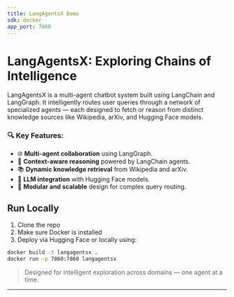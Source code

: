```yaml
---
title: LangAgentsX Demo
sdk: docker
app_port: 7860
---
```


# LangAgentsX: Exploring Chains of Intelligence

LangAgentsX is a multi-agent chatbot system built using LangChain and LangGraph. It intelligently routes user queries through a network of specialized agents — each designed to fetch or reason from distinct knowledge sources like Wikipedia, arXiv, and Hugging Face models.

### 🔍 Key Features:
- 🌐 **Multi-agent collaboration** using LangGraph.
- 🧠 **Context-aware reasoning** powered by LangChain agents.
- 📚 **Dynamic knowledge retrieval** from Wikipedia and arXiv.
- 🤖 **LLM integration** with Hugging Face models.
- 🔄 **Modular and scalable** design for complex query routing.

## Run Locally
1. Clone the repo
2. Make sure Docker is installed
3. Deploy via Hugging Face or locally using:
```bash
docker build -t langagentsx .
docker run -p 7860:7860 langagentsx
```

> Designed for intelligent exploration across domains — one agent at a time.

---